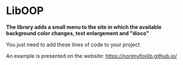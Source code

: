 # LibOOP

**The library adds a small menu to the site in which the available background color changes, text enlargement and "disco"**

You just need to add these lines of code to your project

An example is presented on the website: https://norimyfoxlib.github.io/

